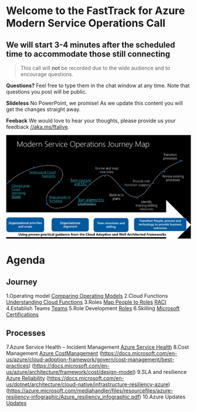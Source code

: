 # Welcome to the FastTrack for Azure Modern Service Operations Call
## We will start 3-4 minutes after the scheduled time to accommodate those still connecting

> This call will **not** be recorded due to the wide audience and to encourage questions.

**Questions?** Feel free to type them in the chat window at any time. Note that questions you post will be public. 

**Slideless** No PowerPoint, we promise! As we update this content you will get the changes straight away.

**Feeback** We would love to hear your thoughts, please provide us your feedback [//aka.ms/ftalive](https://aka.ms/ftalive).

![journey](/png/Journey.PNG)

# Agenda
## Journey
1.Operating model [Comparing Operating Models](https://docs.microsoft.com/en-us/azure/cloud-adoption-framework/operating-model/)
2.Cloud Functions [Understanding Cloud Functions](https://docs.microsoft.com/en-us/azure/cloud-adoption-framework/organize/#understand-required-cloud-functions)
3.Roles [Map People to Roles](https://docs.microsoft.com/en-us/azure/cloud-adoption-framework/organize/organization-structures) [RACI](https://docs.microsoft.com/en-us/azure/cloud-adoption-framework/organize/raci-alignment)
4.Establish Teams [Teams](https://docs.microsoft.com/en-us/azure/cloud-adoption-framework/get-started/#establish-teams)
5.Role Development [Roles](https://docs.microsoft.com/en-us/azure/cloud-adoption-framework/plan/suggested-skills)
6.Skilling [Microsoft Certifications](https://docs.microsoft.com/en-us/learn/certifications/)
## Processes
7.Azure Service Health – Incident Management [Azure Service Health](https://azure.microsoft.com/en-us/features/service-health/#features)
8.Cost Management [Azure CostManagement](https://azure.microsoft.com/en-us/services/cost-management/#features) (https://docs.microsoft.com/en-us/azure/cloud-adoption-framework/govern/cost-management/best-practices) (https://docs.microsoft.com/en-us/azure/architecture/framework/cost/design-model)
9.SLA and resilience [Azure Reliability](https://azure.microsoft.com/en-us/features/reliability/#features) (https://docs.microsoft.com/en-us/dotnet/architecture/cloud-native/infrastructure-resiliency-azure) (https://azure.microsoft.com/mediahandler/files/resourcefiles/azure-resiliency-infographic/Azure_resiliency_infographic.pdf)
10.Azure Updates [Updates](https://azure.microsoft.com/en-us/updates/)
